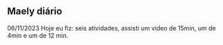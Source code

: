 Maely diário
-

06/11/2023
Hoje eu fiz:
seis atividades,
assisti um video de 15min, um de 4min e um de 12 min.
